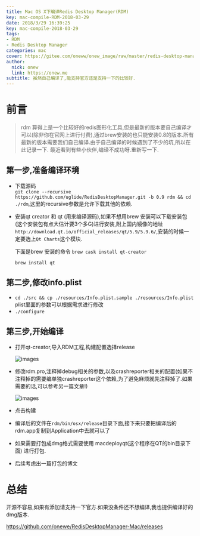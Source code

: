 ```yaml
---
title: Mac OS X下编译Redis Desktop Manager(RDM)
key: mac-compile-RDM-2018-03-29
date: 2018/3/29 16:39:25
key: mac-compile-2018-03-29
tags:
- RDM
- Redis Desktop Manager
categories: mac
cover: https://gitee.com/oneww/onew_image/raw/master/redis-desktop-manager-cover.jpg
author: 
  nick: onew
  link: https://onew.me
subtitle: 虽然自己编译了,能支持官方还是支持一下的比较好.
---
```


# 前言

> rdm 算得上是一个比较好的redis图形化工具,但是最新的版本要自己编译才可以(除非你在官网上进行付费),通过brew安装的也只能安装0.8的版本.所有最新的版本需要我们自己编译.由于自己编译的时候遇到了不少的坑,所以在此记录一下. 最近看到有些小伙伴,编译不成功呀.重新写一下.

## 第一步,准备编译环境
- 下载源码  
  `git clone --recursive https://github.com/uglide/RedisDesktopManager.git -b 0.9 rdm && cd ./rdm`,这里的recursive参数是允许下载其他的依赖.

- 安装qt creator 和 qt (用来编译源码),如果不想用brew 安装可以下载安装包(这个安装包有点大估计要3个多G)进行安装,附上国内镜像的地址`http://download.qt.io/official_releases/qt/5.9/5.9.6/`,安装的时候一定要选上`Qt Charts`这个模块.

  下面是brew 安装的命令 
  `brew cask install qt-creator`

  `brew install qt`

## 第二步,修改info.plist
- `cd ./src && cp ./resources/Info.plist.sample ./resources/Info.plist`  plist里面的参数可以根据需求进行修改
- `./configure`

## 第三步,开始编译
- 打开qt-creator,导入RDM工程,构建配置选择release

  ![images](https://gitee.com/oneww/onew_image/raw/master/mac_rdm_build.png)

- 修改rdm.pro,注释掉debug相关的参数,以及crashreporter相关的配置(如果不注释掉的需要编单独crashreporter这个依赖,为了避免麻烦就先注释掉了.如果需要的话,可以参考另一篇文章!)

  ![images](https://gitee.com/oneww/onew_image/raw/master/mac_rdm_pro.png)

- 点击构建

- 编译后的文件在`rdm/bin/osx/release`目录下面,接下来只要把编译后的rdm.app复制到Application中去就可以了

- 如果需要打包成dmg格式需要使用 macdeployqt(这个程序在QT的bin目录下面) 进行打包.

- 后续考虑出一篇打包的博文

# 总结

开源不容易,如果有添加请支持一下官方.如果没条件还不想编译,我也提供编译好的dmg版本.

https://github.com/onewe/RedisDesktopManager-Mac/releases
